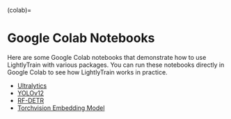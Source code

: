 (colab)=

# Google Colab Notebooks

Here are some Google Colab notebooks that demonstrate how to use LightlyTrain with
various packages. You can run these notebooks directly in Google Colab to see how
LightlyTrain works in practice.

- [Ultralytics](https://colab.research.google.com/github/lightly-ai/lightly-train/blob/main/examples/notebooks/ultralytics_yolo.ipynb)
- [YOLOv12](https://colab.research.google.com/github/lightly-ai/lightly-train/blob/main/examples/notebooks/yolov12.ipynb)
- [RF-DETR](https://colab.research.google.com/github/lightly-ai/lightly-train/blob/main/examples/notebooks/rfdetr.ipynb)
- [Torchvision Embedding Model](https://colab.research.google.com/github/lightly-ai/lightly-train/blob/main/examples/notebooks/torchvision_embedding_model.ipynb)
